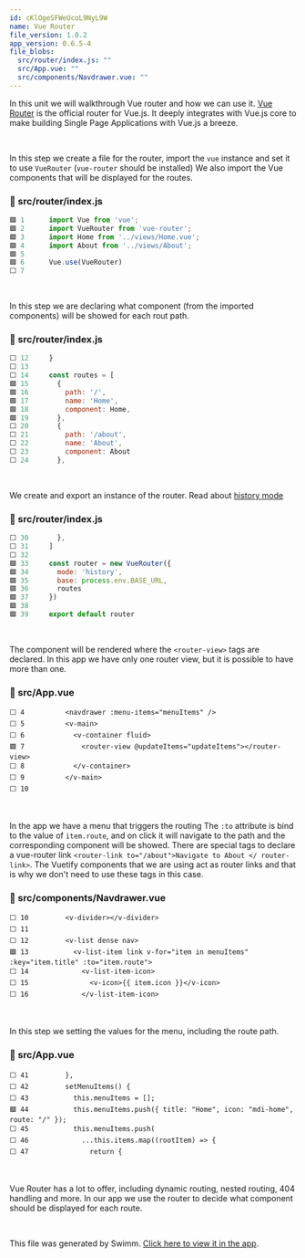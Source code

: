 ```yaml
---
id: cKlOgeSFWeUcoL9NyL9W
name: Vue Router
file_version: 1.0.2
app_version: 0.6.5-4
file_blobs:
  src/router/index.js: ""
  src/App.vue: ""
  src/components/Navdrawer.vue: ""
---
```


In this unit we will walkthrough Vue router and how we can use it.
[Vue Router](https://router.vuejs.org/) is the official router for Vue.js. It deeply integrates with Vue.js core to make building Single Page Applications with Vue.js a breeze.

<br/>

In this step we create a file for the router, import the `vue` instance and set it to use `VueRouter` (`vue-router` should be installed)
We also import the Vue components that will be displayed for the routes.
<!-- NOTE-swimm-snippet: the lines below link your snippet to Swimm -->
### 📄 src/router/index.js
```javascript
🟩 1      import Vue from 'vue';
🟩 2      import VueRouter from 'vue-router';
🟩 3      import Home from '../views/Home.vue';
🟩 4      import About from '../views/About';
🟩 5      
🟩 6      Vue.use(VueRouter)
⬜ 7      
```

<br/>

In this step we are declaring what component (from the imported components) will be showed for each rout path.
<!-- NOTE-swimm-snippet: the lines below link your snippet to Swimm -->
### 📄 src/router/index.js
```javascript
⬜ 12     }
⬜ 13     
⬜ 14     const routes = [
🟩 15       {
🟩 16         path: '/',
🟩 17         name: 'Home',
🟩 18         component: Home,
🟩 19       },
⬜ 20       {
⬜ 21         path: '/about',
⬜ 22         name: 'About',
⬜ 23         component: About
⬜ 24       },
```

<br/>

We create and export an instance of the router.
Read about [history mode](https://router.vuejs.org/guide/essentials/history-mode.html)
<!-- NOTE-swimm-snippet: the lines below link your snippet to Swimm -->
### 📄 src/router/index.js
```javascript
⬜ 30       },
⬜ 31     ]
⬜ 32     
🟩 33     const router = new VueRouter({
🟩 34       mode: 'history',
🟩 35       base: process.env.BASE_URL,
🟩 36       routes
🟩 37     })
🟩 38     
🟩 39     export default router
```

<br/>

The component will be rendered where the `<router-view>` tags are declared. In this app we have only one router view, but it is possible to have more than one.
<!-- NOTE-swimm-snippet: the lines below link your snippet to Swimm -->
### 📄 src/App.vue
```vue
⬜ 4          <navdrawer :menu-items="menuItems" />
⬜ 5          <v-main>
⬜ 6            <v-container fluid>
🟩 7              <router-view @updateItems="updateItems"></router-view>
⬜ 8            </v-container>
⬜ 9          </v-main>
⬜ 10     
```

<br/>

In the app we have a menu that triggers the routing
The `:to` attribute is bind to the value of `item.route`,  and on click it will navigate to the path and the corresponding component will be showed.
There are special tags to declare a vue-router link `<router-link to="/about">Navigate to About </ router-link>`. The Vuetify components that we are using act as router links and that is why we don't need to use these tags in this case.
<!-- NOTE-swimm-snippet: the lines below link your snippet to Swimm -->
### 📄 src/components/Navdrawer.vue
```vue
⬜ 10         <v-divider></v-divider>
⬜ 11     
⬜ 12         <v-list dense nav>
🟩 13           <v-list-item link v-for="item in menuItems" :key="item.title" :to="item.route">
⬜ 14             <v-list-item-icon>
⬜ 15               <v-icon>{{ item.icon }}</v-icon>
⬜ 16             </v-list-item-icon>
```

<br/>

In this step we setting the values for the menu, including the route path.
<!-- NOTE-swimm-snippet: the lines below link your snippet to Swimm -->
### 📄 src/App.vue
```vue
⬜ 41         },
⬜ 42         setMenuItems() {
⬜ 43           this.menuItems = [];
🟩 44           this.menuItems.push({ title: "Home", icon: "mdi-home", route: "/" });
⬜ 45           this.menuItems.push(
⬜ 46             ...this.items.map((rootItem) => {
⬜ 47               return {
```

<br/>

Vue Router has a lot to offer, including dynamic routing, nested routing, 404 handling and more.
In our app we use the router to decide what component should be displayed for each route.


<br/>

This file was generated by Swimm. [Click here to view it in the app](https://app.swimm.io/repos/DvJKcoPbOxqDEprL3Lun/docs/cKlOgeSFWeUcoL9NyL9W).